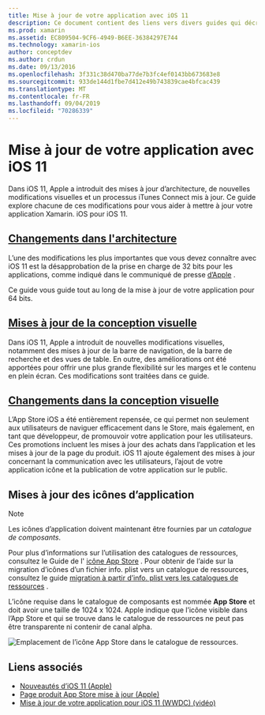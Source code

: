 ```yaml
---
title: Mise à jour de votre application avec iOS 11
description: Ce document contient des liens vers divers guides qui décrivent les nouvelles fonctionnalités disponibles pour les développeurs Xamarin. iOS avec la sortie d’iOS 11. Par exemple, les mises à jour de la conception visuelle, les modifications de l’App Store et les mises à jour de l’icône de l’application.
ms.prod: xamarin
ms.assetid: EC809504-9CF6-4949-B6EE-36384297E744
ms.technology: xamarin-ios
author: conceptdev
ms.author: crdun
ms.date: 09/13/2016
ms.openlocfilehash: 3f331c38d470ba77de7b3fc4ef0143bb673683e8
ms.sourcegitcommit: 933de144d1fbe7d412e49b743839cae4bfcac439
ms.translationtype: MT
ms.contentlocale: fr-FR
ms.lasthandoff: 09/04/2019
ms.locfileid: "70286339"
---
```

# <a name="updating-your-app-to-ios-11"></a>Mise à jour de votre application avec iOS 11

Dans iOS 11, Apple a introduit des mises à jour d’architecture, de nouvelles modifications visuelles et un processus iTunes Connect mis à jour. Ce guide explore chacune de ces modifications pour vous aider à mettre à jour votre application Xamarin. iOS pour iOS 11.

## <a name="architecture-changesarchitecture-changesmd"></a>[Changements dans l'architecture](architecture-changes.md)

L’une des modifications les plus importantes que vous devez connaître avec iOS 11 est la désapprobation de la prise en charge de 32 bits pour les applications, comme indiqué dans le communiqué de presse [d’Apple](https://developer.apple.com/news/?id=06282017b) .

Ce guide vous guide tout au long de la mise à jour de votre application pour 64 bits.

## <a name="visual-design-updatesvisual-designmd"></a>[Mises à jour de la conception visuelle](visual-design.md)

Dans iOS 11, Apple a introduit de nouvelles modifications visuelles, notamment des mises à jour de la barre de navigation, de la barre de recherche et des vues de table. En outre, des améliorations ont été apportées pour offrir une plus grande flexibilité sur les marges et le contenu en plein écran. Ces modifications sont traitées dans ce guide.

## <a name="app-store-changesapp-store-changesmd"></a>[Changements dans la conception visuelle](app-store-changes.md)

L’App Store iOS a été entièrement repensée, ce qui permet non seulement aux utilisateurs de naviguer efficacement dans le Store, mais également, en tant que développeur, de promouvoir votre application pour les utilisateurs. Ces promotions incluent les mises à jour des achats dans l’application et les mises à jour de la page du produit. iOS 11 ajoute également des mises à jour concernant la communication avec les utilisateurs, l’ajout de votre application icône et la publication de votre application sur le public.

## <a name="app-icon-updates"></a>Mises à jour des icônes d’application

> [!NOTE]
> Les icônes d’application doivent maintenant être fournies par un _catalogue de composants_. 

Pour plus d’informations sur l’utilisation des catalogues de ressources, consultez le Guide de l' [icône App Store](~/ios/app-fundamentals/images-icons/app-store-icon.md) . Pour obtenir de l’aide sur la migration d’icônes d’un fichier info. plist vers un catalogue de ressources, consultez le guide [migration à partir d’info. plist vers les catalogues de ressources](~/ios/app-fundamentals/images-icons/app-icons.md) .

L’icône requise dans le catalogue de composants est nommée **App Store** et doit avoir une taille de 1024 x 1024. Apple indique que l’icône visible dans l’App Store et qui se trouve dans le catalogue de ressources ne peut pas être transparente ni contenir de canal alpha.

![Emplacement de l’icône App Store dans le catalogue de ressources.](images/image1.png)

## <a name="related-links"></a>Liens associés

- [Nouveautés d’iOS 11 (Apple)](https://developer.apple.com/ios/)
- [Page produit App Store mise à jour (Apple)](https://developer.apple.com/app-store/product-page/)
- [Mise à jour de votre application pour iOS 11 (WWDC) (vidéo)](https://developer.apple.com/videos/play/wwdc2017/204/)
